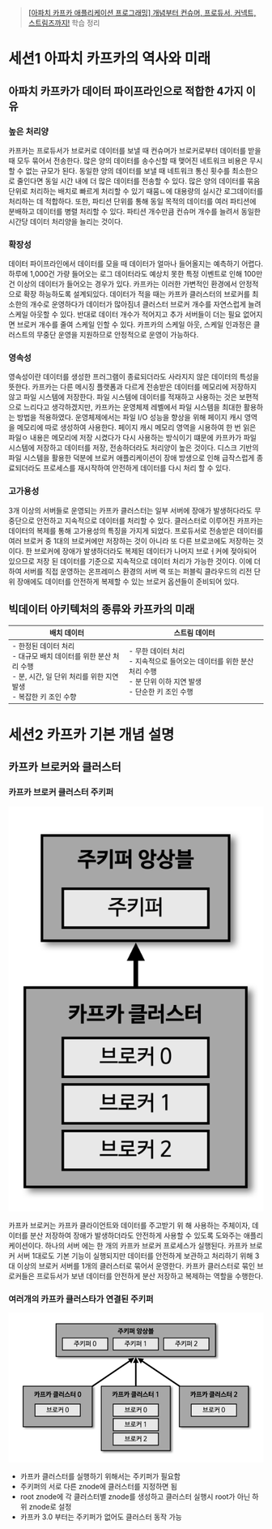 > [[아파치 카프카 애플리케이션 프로그래밍] 개념부터 컨슈머, 프로듀서, 커넥트, 스트림즈까지!](https://www.inflearn.com/course/%EC%95%84%ED%8C%8C%EC%B9%98-%EC%B9%B4%ED%94%84%EC%B9%B4-%EC%95%A0%ED%94%8C%EB%A6%AC%EC%BC%80%EC%9D%B4%EC%85%98-%ED%94%84%EB%A1%9C%EA%B7%B8%EB%9E%98%EB%B0%8D) 학습 정리

# 세션1 아파치 카프카의 역사와 미래

## 아파치 카프카가 데이터 파이프라인으로 적합한 4가지 이유

### 높은 처리양

카프카는 프로듀서가 브로커로 데이터를 보낼 때 컨슈머가 브로커로부터 데이터를 받을 때 모두 묶어서 전송한다. 많은 양의 데이터를 송수신할 때 맺어진 네트워크 비용은 무시할 수 없는 규모가 된다. 동일한 양의 데이터를 보낼 때 네트워크 통신 횟수를 최소한으로 줄인다면 동일 시간 내에 더 많은 데이터를 전송할 수 있다. 많은 양의 데이터를 묶음 단위로 처리하는 배치로 빠르게 처리할 수 있기 때뭄ㄴ에 대용량의 실시간 로그데이터를 처리하는 데 적합하다. 또한, 파티션 단위를 통해 동일 목적의 데이터를 여러 파티션에 분배하고 데이터를 병렬 처리할 수 있다. 파티션 개수만큼 컨슈머 개수를 늘려서 동일한 시간당 데이터 처리양을 늘리는 것이다.

### 확장성

데이터 파이프라인에서 데이터를 모을 때 데이터가 얼마나 들어올지는 예측하기 어렵다. 하루에 1,000건 가량 들어오는 로그 데이터라도 예상치 못한 특정 이벤트로 인해 100만 건 이상의 데이터가 들어오는 경우가 있다. 카프카는 이러한 가변적인 환경에서 안정적으로 확장 하능하도록 설계되있다. 데이터가 적을 때는 카프카 클러스터의 브로커를 최소한의 개수로 운영하다가 데이터가 많아짐녀 클러스터 브로커 개수를 자연스럽게 늘려 스케일 아웃할 수 있다. 반대로 데이터 개수가 적어지고 추가 서버들이 더는 필요 없어지면 브로커 개수를 줄여 스케일 인할 수 있다. 카프카의 스케일 아웃, 스케일 인과정은 클러스트의 무중단 운영을 지원하므로 안정적으로 운영이 가능하다.

### 영속성

영속성이란 데이터를 생성한 프러그램이 종료되더라도 사라지지 않은 데이터의 특성을 뜻한다. 카프카는 다른 메시징 플랫폼과 다르게 전송받은 데이터를 메모리에 저장하지 않고 파일 시스템에 저장한다. 파일 시스템에 데이터를 적재하고 사용하는 것은 보편적으로 느리다고 생각하겠지만, 카프카는 운영체제 레벨에서 파일 시스템을 최대한 활용하는 방법을 적용하였다. 운영체제에서는 파일 I/O 성능을 향상을 위해 페이지 캐시 영역을 메모리에 따로 생성하여 사용한다. 페이지 캐시 메모리 영역을 시용하여 한 번 읽은 파일ㅇ 내용은 메모리에 저장 시켰다가 다시 사용하는 방식이기 떄문에 카프카가 파일 시스템에 저장하고 데이터를 저장, 전송하더라도 처리양이 높은 것이다. 디스크 기반의 파일 시스템을 활용한 덕분에 브로커 애플리케이션이 장애 방생으로 인해 급작스럽게 종료되더라도 프로세스를 재시작하여 안전하게 데이터를 다시 처리 할 수 있다.

### 고가용성

3개 이상의 서버들로 운영되는 카프카 클러스터는 일부 서버에 장애가 발생허다라도 무중단으로 안전하고 지속적으로 데이터를 처리할 수 있다. 클러스터로 이루어진 카프카는 데이터의 복제를 통해 고가용성의 특징을 가지게 되었다. 프로듀서로 전송받은 데이터를 여러 브로커 중 1대의 브로커에만 저장하는 것이 아니라 또 다른 브로코에도 저장하는 것이다. 한 브로커에 장애가 발생하더라도 복제된 데이터가 나머지 브로ㅓ커에 젖아되어 있으므로 저장 된 데이터를 기준으로 지속적으로 데이터 처리가 가능한 것이다. 이에 더하여 서버를 직접 운영하는 온프레미스 환경의 서버 랙 또는 퍼블릭 클라우드의 리전 단위 장애에도 데이터를 안전하게 복제할 수 있는 브로커 옵션들이 준비되어 있다.

## 빅데이터 아키텍처의 종류와 카프카의 미래


| 배치 데이터                                                                                                                                     | 스트림 데이터                                                                                                                        |
| ----------------------------------------------------------------------------------------------------------------------------------------------- | ------------------------------------------------------------------------------------------------------------------------------------ |
| - 한정된 데이터 처리<br/> - 대규모 배치 데이터를 위한 분산 처리 수행 <br/> - 분, 시간, 일 단위 처리를 위한 지연 발생<br/> - 복잡한 키 조인 수향 | - 무한 데이터 처리<br/> - 지속적으로 들어오는 데이터를 위한 분산 처리 수행 <br/> - 분 단위 이하 지연 발생<br/> - 단순한 키 조인 수행 |

# 세션2 카프카 기본 개념 설명

## 카프카 브로커와 클러스터

### 카프카 브로커 클러스터 주키퍼

![](img/001.png)

카프카 브로커는 카프카 클라이언트와 데이터를 주고받기 위 해 사용하는 주체이자, 데이터를 분산 저장하여 장애가 발생하더라도 안전하게 사용할 수 있도록 도와주는 애플리케이션이다. 하나의 서버 에는 한 개의 카프카 브로커 프로세스가 실행된다. 카프카 브로커 서버 1대로도 기본 기능이 실행되지만 데이터를 안전하게 보관하고 처리하기 위해 3대 이상의 브로커 서버를 1개의 클러스터로 묶어서 운영한다. 카프카 클러스터로 묶인 브로커들은 프로듀서가 보낸 데이터를 안전하게 분산 저장하고 복제하는 역할을 수행한다.


### 여러개의 카프카 클러스타가 연결된 주키퍼

![](img/002.png)

- 카프카 클러스터를 실행하기 위해서는 주키퍼가 필요함
- 주키퍼의 서로 다른 znode에 클러스터를 지정하면 됨
- root znode에 각 클러스터별 znode를 생성하고 클러스터 실행시 root가 아닌 하위 znode로 설정
- 카프카 3.0 부터는 주키퍼가 없어도 클러스터 동작 가능

